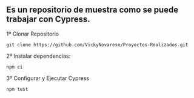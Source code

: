 ## Es un repositorio de muestra como se puede trabajar con Cypress.

1º Clonar Repositorio
```
git clone https://github.com/VickyNovarese/Proyectos-Realizados.git
```
2º Instalar dependencias:
```
npm ci
```
3º Configurar y Ejecutar Cypress
```
npm test
```
